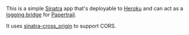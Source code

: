 This is a simple [Sinatra](https://www.sinatrarb.com) app that's 
deployable to [Heroku](http://heroku.com) and can act as a [logging bridge](help.papertrailapp.com/kb/configuration/configuring-centralized-logging-from-javascript/) for 
[Papertrail](https://papertrailapp.com). 

It uses [sinatra-cross_origin](https://github.com/britg/sinatra-cross_origin) to support CORS.

